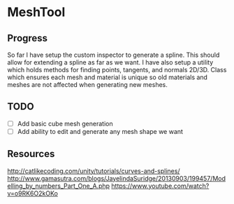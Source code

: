 # MeshTool


## Progress
So far I have setup the custom inspector to generate a spline. This should allow for extending a spline as far as we want.
I have also setup a utility which holds methods for finding points, tangents, and normals 2D/3D.
Class which ensures each mesh and material is unique so old materials and meshes are not affected when generating new meshes.

## TODO
- [ ] Add basic cube mesh generation
- [ ] Add ability to edit and generate any mesh shape we want

## Resources
http://catlikecoding.com/unity/tutorials/curves-and-splines/ 
http://www.gamasutra.com/blogs/JayelindaSuridge/20130903/199457/Modelling_by_numbers_Part_One_A.php
https://www.youtube.com/watch?v=o9RK6O2kOKo
